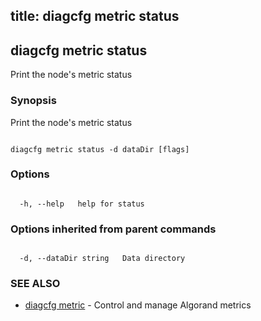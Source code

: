 title: diagcfg metric status
---
## diagcfg metric status



Print the node's metric status



### Synopsis



Print the node's metric status



```

diagcfg metric status -d dataDir [flags]

```



### Options



```

  -h, --help   help for status

```



### Options inherited from parent commands



```

  -d, --dataDir string   Data directory

```



### SEE ALSO



* [diagcfg metric](../../metric/metric/)	 - Control and manage Algorand metrics



